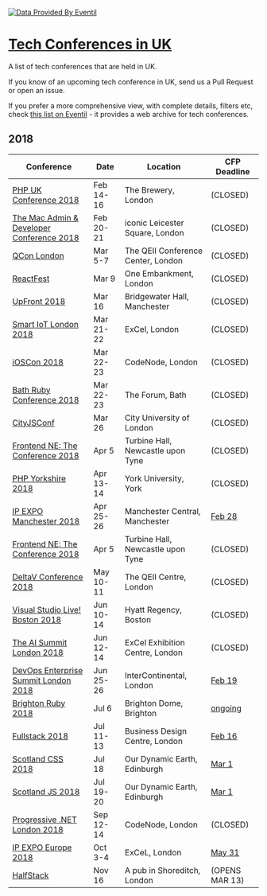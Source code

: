 

[![Data Provided By Eventil](https://img.shields.io/badge/Data%20provided%20by-Eventil-24292e.svg?style=for-the-badge&colorA=BFBFBF)](https://eventil.com/)

# [Tech Conferences in UK](https://eventil.com/conferences/in/gb)

A list of tech conferences that are held in UK.

If you know of an upcoming tech conference in UK, send us a Pull Request or open an issue.

If you prefer a more comprehensive view, with complete details, filters etc, check [this list on Eventil](https://eventil.com/conferences/in/gb) - it provides a web archive for tech conferences.

## 2018

| Conference | Date | Location | CFP Deadline |
|------------|------|----------|--------------|
| [PHP UK Conference 2018](https://eventil.com/events/php-uk-conference-2018) | Feb 14-16 | The Brewery, London | (CLOSED) |
| [The Mac Admin & Developer Conference 2018](https://eventil.com/events/the-mac-admin-and-developer-conference-2018) | Feb 20-21 | iconic Leicester Square, London | (CLOSED) |
| [QCon London](https://qconlondon.com/) | Mar 5-7 | The QEII Conference Center, London | (CLOSED) |
| [ReactFest](https://reactfest.com/) | Mar 9 | One Embankment, London | (CLOSED) |
| [UpFront 2018](https://eventil.com/events/upfront-2018) | Mar 16 | Bridgewater Hall, Manchester | (CLOSED) |
| [Smart IoT London 2018](https://eventil.com/events/smart-iot-london-2018) | Mar 21-22 | ExCel, London | (CLOSED) |
| [iOSCon 2018](https://eventil.com/events/ioscon-2018) | Mar 22-23 | CodeNode, London | (CLOSED) |
| [Bath Ruby Conference 2018](https://eventil.com/events/bath-ruby-conference-2018) | Mar 22-23 | The Forum, Bath | (CLOSED) |
| [CityJSConf](http://cityjsconf.org/) | Mar 26 | City University of London | (CLOSED) |
| [Frontend NE: The Conference 2018](https://eventil.com/events/frontend-ne-the-conference-2018) | Apr 5 | Turbine Hall, Newcastle upon Tyne | (CLOSED) |
| [PHP Yorkshire 2018](https://eventil.com/events/php-yorkshire-2018) | Apr 13-14 | York University, York | (CLOSED) |
| [IP EXPO Manchester 2018](https://eventil.com/events/ip-expo-manchester-2018) | Apr 25-26 | Manchester Central, Manchester | [Feb 28](https://www.papercall.io/ipm18) |
| [Frontend NE: The Conference 2018](https://eventil.com/events/frontend-ne-the-conference-2018) | Apr 5 | Turbine Hall, Newcastle upon Tyne | (CLOSED) |
| [DeltaV Conference 2018](https://eventil.com/events/deltav-conference-2018) | May 10-11 | The QEII Centre, London | (CLOSED) |
| [Visual Studio Live! Boston 2018](https://eventil.com/events/visual-studio-live-boston-2018) | Jun 10-14 | Hyatt Regency, Boston | (CLOSED) |
| [The AI Summit London 2018](https://eventil.com/events/the-ai-summit-london-2018) | Jun 12-14 | ExCel Exhibition Centre, London | (CLOSED) |
| [DevOps Enterprise Summit London 2018](https://eventil.com/events/devops-enterprise-summit-london-2018) | Jun 25-26 | InterContinental, London | [Feb 19](https://www.cvent.com/c/abstracts/608c3297-1aea-406c-9867-61645c002762) |
| [Brighton Ruby 2018](https://brightonruby.com/) | Jul 6 | Brighton Dome, Brighton | [ongoing](http://cfp.brightonruby.com/)
| [Fullstack 2018](https://skillsmatter.com/conferences/9815-fullstack-2018-the-conference-on-javascript-node-and-internet-of-things#overview) | Jul 11-13 | Business Design Centre, London | [Feb 16](https://skillsmatter.com/conferences/9815-fullstack-2018-the-conference-on-javascript-node-and-internet-of-things#get_involved) |
| [Scotland CSS 2018](https://eventil.com/events/scotland-css-2018) | Jul 18 | Our Dynamic Earth, Edinburgh | [Mar 1](https://www.papercall.io/scotlandcss-2018) |
| [Scotland JS 2018](http://scotlandjs.com/) | Jul 19-20 | Our Dynamic Earth, Edinburgh | [Mar 1](https://www.papercall.io/scotlandjs-2018) |
| [Progressive .NET London 2018](https://eventil.com/events/progressive-net-london-2018) | Sep 12-14 | CodeNode, London | (CLOSED) |
| [IP EXPO Europe 2018](https://eventil.com/events/ip-expo-europe-2018) | Oct 3-4 | ExCeL, London| [May 31](https://www.papercall.io/ipe18) |
| [HalfStack](http://halfstackconf.com/) | Nov 16 | A pub in Shoreditch, London | (OPENS MAR 13) |
